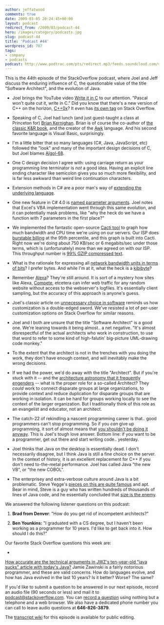 ```yaml
---
author: jeffatwood
comments: true
date: 2009-03-05 20:24:45+00:00
layout: podcast
redirect_from: /2009/03/podcast-44
hero: /images/category/podcasts.jpg
slug: podcast-44
title: 'Podcast #44'
wordpress_id: 787
tags:
- company
- podcasts
podcast: http://www.podtrac.com/pts/redirect.mp3/feeds.soundcloud.com/stream/14377574-stack-exchange-stack-overflow-podcast-34.mp3
---
```



This is the 44th episode of the StackOverflow podcast, where Joel and Jeff discuss the enduring influence of C, the questionable value of the title "Software Architect", and the evolution of Java.






  * Joel brings the YouTube video [Write it in C](http://www.youtube.com/watch?v=XHosLhPEN3k) to our attention. "Pascal won't quite cut it, write in C." Did you know that there's a new version of C++ on the horizon, [C++0x](http://en.wikipedia.org/wiki/C%2B%2B0x)? It even has [its own tag](http://stackoverflow.com/questions/tagged/c%2b%2b0x) on Stack Overflow.


  * Speaking of C, Joel had lunch (and just guest-taught a class at Princeton for) [Brian Kernighan](http://en.wikipedia.org/wiki/Brian_Kernighan). Brian is of course the co-author of [the classic K&R book](http://www.amazon.com/dp/0131103628/?tag=codinghorror-20), and the creator of the [Awk](http://en.wikipedia.org/wiki/AWK_(programming_language)) language. And his second favorite language is Visual Basic, surprisingly.  



  * I'm a little bitter that so many languages (C#, Java, JavaScript, etc) followed the "look" and many of the important design decisions of C, but Joel blames [Algol-68](http://en.wikipedia.org/wiki/ALGOL_68).


  * One C design decision I agree with: using carriage return as your programming line terminator is _not_ a good idea. Having an explicit line ending character like semicolon gives you so much more flexibility, and is far less awkward than weird line continuation characters.


  * Extension methods in C# are a poor man's way of [extending the underlying language](http://www.codinghorror.com/blog/archives/001151.html).


  * One new feature in C# 4.0 is [named parameter arguments](http://geekswithblogs.net/michelotti/archive/2009/01/22/c-4.0-named-parameters-for-better-code-quality.aspx). Joel notes that Excel's VBA implementation went through this same evolution, and it can potentially mask problems, like "why the heck do we have a function with 7 parameters in the first place?"


  * We implemented the fantastic open-source [Cacti tool](http://www.cacti.net/) to graph how much bandwidth and CPU time we're using on our servers. Our ISP does [burstable billing](http://en.wikipedia.org/wiki/Burstable_billing) at the 95th percentile, and this graph is built into Cacti. Right now we're doing about 750 KB/sec or 6 megabits/sec under those terms, which is (unfortunately) more than we agreed on with our ISP. This throughput number is [99% GZIP compressed text](http://blog.stackoverflow.com/2009/02/happy-100000th-question/).  



  * What is the rationale for expressing all [network bandwidth units in terms of bits](http://www.codinghorror.com/blog/archives/000783.html)? I prefer bytes. And while I'm at it, what the heck is a [kibibyte](http://www.codinghorror.com/blog/archives/000950.html)?


  * Remember [Alexa](http://en.wikipedia.org/wiki/Alexa_Internet)? They're still around. It is sort of a mystery how sites like Alexa, [Compete](http://www.compete.com/), etcetera can infer web traffic for any random website without access to the webserver's logfiles. It's essentially client sampling, but the accuracy of this approach is anyone's guess.


  * Joel's classic article on [unnecessary choice in software](http://www.joelonsoftware.com/uibook/chapters/fog0000000059.html) reminds us how customization is a double-edged sword. We've resisted a lot of per-user customization options on Stack Overflow for similar reasons.


  * Joel and I both are unsure that the title "Software Architect" is a good one. We're leaning towards it being almost.. a net negative. "It's almost disrespectful of the actual architects who work in construction, to use that word to refer to some kind of high-falutin' big-picture UML-drawing code monkey."


  * To the extent that the architect is not in the trenches with you doing
the work, they don't have enough context, and will inevitably make the wrong
decisions.


  * If we had the power, we'd do away with the title "Architect". But if you're stuck with it -- and the [architecture astronomy that it frequently engenders](http://www.joelonsoftware.com/articles/fog0000000018.html) -- what is the proper role for a so-called Architect? They _could_ work to connect disparate groups at large organizations, to provide context and reduce duplication for disparate groups that are working in isolation. It can be hard for groups working locally to see the context of the larger organization. But I traditionally think of this role as an evangelist and educator, not an architect.


  * The catch-22 of rekindling a nascent programming career is that.. good programmers can't stop programming. So if you _can_ give up programming, it sort of almost means that [you shouldn't be doing it anyway](http://www.codinghorror.com/blog/archives/001202.html). This is Joel's tough love answer. Bottom line: if you want to be a programmer, get out there and start writing code.. yesterday.


  * Joel thinks that Java on the desktop is essentially dead. I don't necessarily disagree, but I think Java is still a fine choice on the server. In the context of history, it is an excellent replacement for C++ if you don't need to-the-metal performance. Joel has called Java "the new VB", or "the new COBOL".


  * The enterprisey and extra-verbose culture around Java is a bit problematic. Steve Yegge's [pieces on this are quite famous](http://steve-yegge.blogspot.com/2006/03/execution-in-kingdom-of-nouns.html) and apt. Bear in mind, Steve is a guy who has written hundreds of thousands of lines of Java code, and he essentially concluded that [size is the enemy](http://www.codinghorror.com/blog/archives/001025.html).  







We answered the following listener questions on this podcast:






  1. **Brad from Denver**: "How do you get rid of incompetent architects?"


  2. **Ben Younkins:** "I graduated with a CS degree, but I haven't been working as a programmer for 10 years. I'd like to get back into it. How should I do this?"  





Our favorite Stack Overflow questions this week are:






  * [](http://stackoverflow.com/questions/513170/choosing-a-technology-stack-for-a-small-budget-conscious-business)


[How accurate are the technical arguments in JWZ's ten-year-old "java sucks" article with today's Java?](http://stackoverflow.com/questions/577943/how-accurate-are-the-technical-arguments-in-jwzs-ten-year-old-java-sucks-article) Jamie Zawinski is a fairly notorious programmer, and these are valid concerns. How do languages evolve, and how has Java evolved in the last 10 years? Is it better? Worse? The same?







If you'd like to submit a question to be answered in our next episode, record an audio file (90 seconds or less) and mail it to [podcast@stackoverflow.com](mailto:podcast@stackoverflow.com). You can [record a question](http://blog.stackoverflow.com/index.php/2008/05/recording-podcast-questions-using-your-telephone/) using nothing but a telephone and a web browser. We also have a dedicated phone number you can call to leave audio questions at **646-826-3879**.






The [transcript wiki](https://stackoverflow.fogbugz.com/default.asp?W29034) for this episode is available for public editing.


